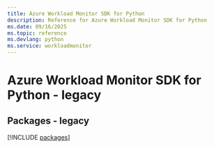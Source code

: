 ```yaml
---
title: Azure Workload Monitor SDK for Python
description: Reference for Azure Workload Monitor SDK for Python
ms.date: 09/16/2025
ms.topic: reference
ms.devlang: python
ms.service: workloadmonitor
---
```

# Azure Workload Monitor SDK for Python - legacy
## Packages - legacy
[!INCLUDE [packages](workload-monitor-index.md)]